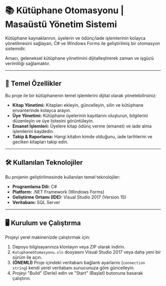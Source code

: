 # 📚 Kütüphane Otomasyonu | Masaüstü Yönetim Sistemi

Kütüphane kaynaklarının, üyelerin ve ödünç/iade işlemlerinin kolayca yönetilmesini sağlayan, C# ve Windows Forms ile geliştirilmiş bir otomasyon sistemidir.

Amacı, geleneksel kütüphane yönetimini dijitalleştirerek zaman ve işgücü verimliliği sağlamaktır.

---

## 🚀 Temel Özellikler
Bu proje ile bir kütüphanenin temel işlemlerini dijital olarak yönetebilirsiniz:

* **Kitap Yönetimi:** Kitapları ekleyin, güncelleyin, silin ve kütüphane envanterinde kolayca arayın.
* **Üye Yönetimi:** Kütüphane üyelerinin kayıtlarını oluşturun, bilgilerini düzenleyin ve üye listesini görüntüleyin.
* **Emanet İşlemleri:** Üyelere kitap ödünç verme (emanet) ve iade alma işlemlerini kaydedin.
* **Takip & Raporlama:** Hangi kitabın kimde olduğunu, iade tarihlerini ve geciken kitapları takip edin.

---

## 🛠️ Kullanılan Teknolojiler
Bu projenin geliştirilmesinde kullanılan temel teknolojiler:

* **Programlama Dili:** C#
* **Platform:** .NET Framework (Windows Forms)
* **Geliştirme Ortamı (IDE):** Visual Studio 2017 (Version 15)
* **Veritabanı:** SQL Server

---

## 🖥️ Kurulum ve Çalıştırma
Projeyi yerel makinenizde çalıştırmak için:

1.  Depoyu bilgisayarınıza klonlayın veya ZIP olarak indirin.
2.  `KutuphaneOtomasyonu.sln` dosyasını Visual Studio 2017 veya daha yeni bir sürüm ile açın.
3.  **(ÖNEMLİ)** Proje içindeki veritabanı bağlantı ayarlarını (`connection string`) kendi yerel veritabanı sunucunuza göre güncelleyin.
4.  Projeyi "Build" (Derle) edin ve "Start" (Başlat) butonuna basarak çalıştırın.
